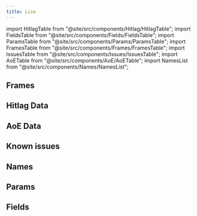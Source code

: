 ```yaml
---
title: Lisa
---
```


import HitlagTable from "@site/src/components/Hitlag/HitlagTable";
import FieldsTable from "@site/src/components/Fields/FieldsTable";
import ParamsTable from "@site/src/components/Params/ParamsTable";
import FramesTable from "@site/src/components/Frames/FramesTable";
import IssuesTable from "@site/src/components/Issues/IssuesTable";
import AoETable from "@site/src/components/AoE/AoETable";
import NamesList from "@site/src/components/Names/NamesList";

## Frames

<FramesTable item_key="lisa" />

## Hitlag Data

<HitlagTable item_key="lisa" />

## AoE Data

<AoETable item_key="lisa" />

## Known issues

<IssuesTable item_key="lisa" />

## Names

<NamesList item_key="lisa" />

## Params

<ParamsTable item_key="lisa" />

## Fields

<FieldsTable item_key="lisa" />
